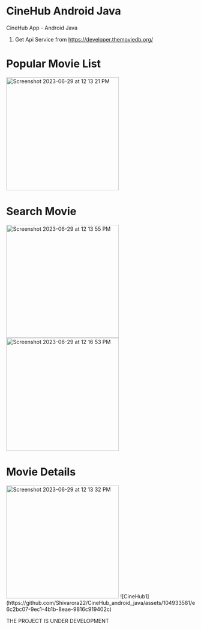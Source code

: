 # CineHub Android Java
CineHub App - Android Java
1) Get Api Service from https://developer.themoviedb.org/ 

# Popular Movie List
<img width="300" alt="Screenshot 2023-06-29 at 12 13 21 PM" src="https://github.com/Gordan1991/moviegallery_android_java/assets/76845144/328ea917-5150-4e7a-a05b-6646fb0d738a">

# Search Movie
<img width="300" alt="Screenshot 2023-06-29 at 12 13 55 PM" src="https://github.com/Gordan1991/moviegallery_android_java/assets/76845144/fbabaac6-09b2-4ddc-818c-fa0b09a8a66a">

<img width="300" alt="Screenshot 2023-06-29 at 12 16 53 PM" src="https://github.com/Gordan1991/moviegallery_android_java/assets/76845144/bb76d0f5-45cf-4179-8b35-29e5ebd833fc">

# Movie Details
<img width="300" alt="Screenshot 2023-06-29 at 12 13 32 PM" src="https://github.com/Gordan1991/moviegallery_android_java/assets/76845144/503d0b4a-42d6-4879-9783-ed0f873ef5d8">
![CineHub1](https://github.com/Shivarora22/CineHub_android_java/assets/104933581/e6c2bc07-9ec1-4b1b-8eae-9816c919402c)

THE PROJECT IS UNDER DEVELOPMENT

